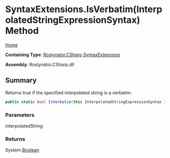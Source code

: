 # SyntaxExtensions\.IsVerbatim\(InterpolatedStringExpressionSyntax\) Method

[Home](../../../../README.md)

**Containing Type**: [Roslynator.CSharp](../../README.md)\.[SyntaxExtensions](../README.md)

**Assembly**: Roslynator\.CSharp\.dll

## Summary

Returns true if the specified interpolated string is a verbatim\.

```csharp
public static bool IsVerbatim(this InterpolatedStringExpressionSyntax interpolatedString)
```

### Parameters

interpolatedString



### Returns

System\.[Boolean](https://docs.microsoft.com/en-us/dotnet/api/system.boolean)

